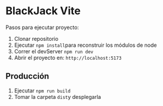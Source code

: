 # BlackJack Vite

Pasos para ejecutar proyecto:

1. Clonar repositorio
2. Ejecutar ```npm install```para reconstruir los módulos de node
3. Correr el devServer ```npm run dev```
4. Abrir el proyecto en: ```http://localhost:5173```

## Producción

1. Ejecutar ```npm run build```
2. Tomar la carpeta ```dist```y desplegarla